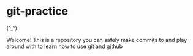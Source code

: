 # git-practice

(^_^)

Welcome! This is a repository you can safely make commits to and play around with to learn how to use git and github
